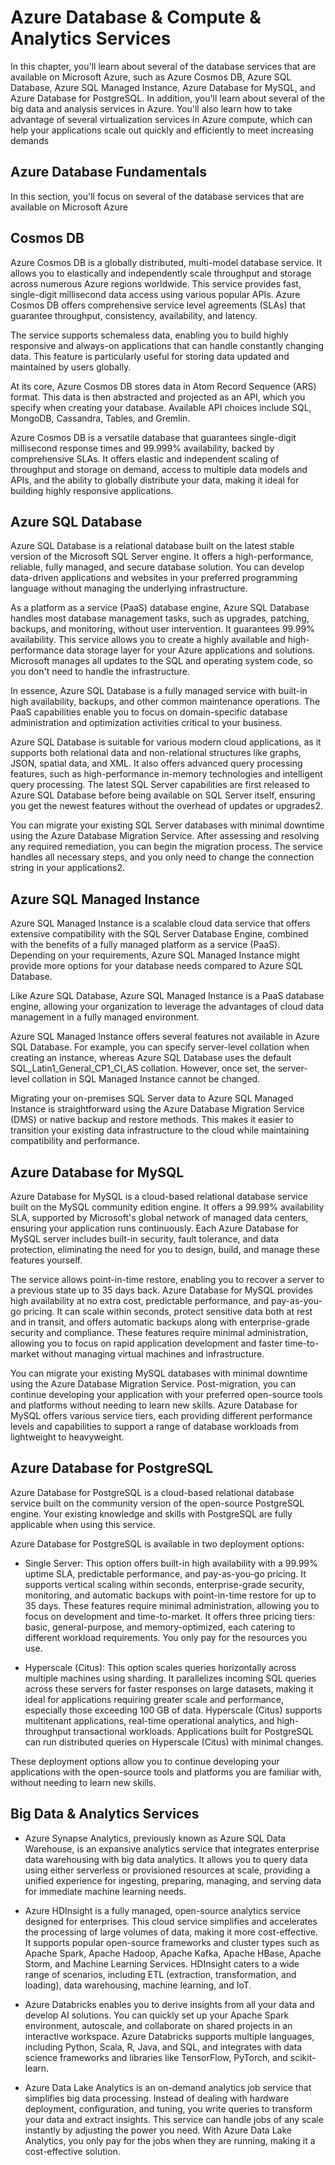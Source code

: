 # Azure Database & Compute & Analytics Services

In this chapter, you'll learn about several of the database services that are available on Microsoft Azure, such as Azure Cosmos DB, Azure SQL Database, Azure SQL Managed Instance, Azure Database for MySQL, and Azure Database for PostgreSQL. In addition, you'll learn about several of the big data and analysis services in Azure. You'll also learn how to take advantage of several virtualization services in Azure compute, which can help your applications scale out quickly and efficiently to meet increasing demands

## Azure Database Fundamentals
In this section, you'll focus on
several of the database services that are available on Microsoft Azure
## Cosmos DB
Azure Cosmos DB is a globally distributed, multi-model database service. It allows you to elastically and independently scale throughput and storage across numerous Azure regions worldwide. This service provides fast, single-digit millisecond data access using various popular APIs. Azure Cosmos DB offers comprehensive service level agreements (SLAs) that guarantee throughput, consistency, availability, and latency.

The service supports schemaless data, enabling you to build highly responsive and always-on applications that can handle constantly changing data. This feature is particularly useful for storing data updated and maintained by users globally.

At its core, Azure Cosmos DB stores data in Atom Record Sequence (ARS) format. This data is then abstracted and projected as an API, which you specify when creating your database. Available API choices include SQL, MongoDB, Cassandra, Tables, and Gremlin.

Azure Cosmos DB is a versatile database that guarantees single-digit millisecond response times and 99.999% availability, backed by comprehensive SLAs. It offers elastic and independent scaling of throughput and storage on demand, access to multiple data models and APIs, and the ability to globally distribute your data, making it ideal for building highly responsive applications.

## Azure SQL Database

Azure SQL Database is a relational database built on the latest stable version of the Microsoft SQL Server engine. It offers a high-performance, reliable, fully managed, and secure database solution. You can develop data-driven applications and websites in your preferred programming language without managing the underlying infrastructure.

As a platform as a service (PaaS) database engine, Azure SQL Database handles most database management tasks, such as upgrades, patching, backups, and monitoring, without user intervention. It guarantees 99.99% availability. This service allows you to create a highly available and high-performance data storage layer for your Azure applications and solutions. Microsoft manages all updates to the SQL and operating system code, so you don't need to handle the infrastructure.

In essence, Azure SQL Database is a fully managed service with built-in high availability, backups, and other common maintenance operations. The PaaS capabilities enable you to focus on domain-specific database administration and optimization activities critical to your business.

Azure SQL Database is suitable for various modern cloud applications, as it supports both relational data and non-relational structures like graphs, JSON, spatial data, and XML. It also offers advanced query processing features, such as high-performance in-memory technologies and intelligent query processing. The latest SQL Server capabilities are first released to Azure SQL Database before being available on SQL Server itself, ensuring you get the newest features without the overhead of updates or upgrades2.

You can migrate your existing SQL Server databases with minimal downtime using the Azure Database Migration Service. After assessing and resolving any required remediation, you can begin the migration process. The service handles all necessary steps, and you only need to change the connection string in your applications2.

## Azure SQL Managed Instance

Azure SQL Managed Instance is a scalable cloud data service that offers extensive compatibility with the SQL Server Database Engine, combined with the benefits of a fully managed platform as a service (PaaS). Depending on your requirements, Azure SQL Managed Instance might provide more options for your database needs compared to Azure SQL Database.

Like Azure SQL Database, Azure SQL Managed Instance is a PaaS database engine, allowing your organization to leverage the advantages of cloud data management in a fully managed environment. 

Azure SQL Managed Instance offers several features not available in Azure SQL Database. For example, you can specify server-level collation when creating an instance, whereas Azure SQL Database uses the default SQL_Latin1_General_CP1_CI_AS collation. However, once set, the server-level collation in SQL Managed Instance cannot be changed.

Migrating your on-premises SQL Server data to Azure SQL Managed Instance is straightforward using the Azure Database Migration Service (DMS) or native backup and restore methods. This makes it easier to transition your existing data infrastructure to the cloud while maintaining compatibility and performance.

## Azure Database for MySQL

Azure Database for MySQL is a cloud-based relational database service built on the MySQL community edition engine. It offers a 99.99% availability SLA, supported by Microsoft's global network of managed data centers, ensuring your application runs continuously. Each Azure Database for MySQL server includes built-in security, fault tolerance, and data protection, eliminating the need for you to design, build, and manage these features yourself.

The service allows point-in-time restore, enabling you to recover a server to a previous state up to 35 days back. Azure Database for MySQL provides high availability at no extra cost, predictable performance, and pay-as-you-go pricing. It can scale within seconds, protect sensitive data both at rest and in transit, and offers automatic backups along with enterprise-grade security and compliance. These features require minimal administration, allowing you to focus on rapid application development and faster time-to-market without managing virtual machines and infrastructure.

You can migrate your existing MySQL databases with minimal downtime using the Azure Database Migration Service. Post-migration, you can continue developing your application with your preferred open-source tools and platforms without needing to learn new skills. Azure Database for MySQL offers various service tiers, each providing different performance levels and capabilities to support a range of database workloads from lightweight to heavyweight.

## Azure Database for PostgreSQL

Azure Database for PostgreSQL is a cloud-based relational database service built on the community version of the open-source PostgreSQL engine. Your existing knowledge and skills with PostgreSQL are fully applicable when using this service.

Azure Database for PostgreSQL is available in two deployment options:

* Single Server: This option offers built-in high availability with a 99.99% uptime SLA, predictable performance, and pay-as-you-go pricing. It supports vertical scaling within seconds, enterprise-grade security, monitoring, and automatic backups with point-in-time restore for up to 35 days. These features require minimal administration, allowing you to focus on development and time-to-market. It offers three pricing tiers: basic, general-purpose, and memory-optimized, each catering to different workload requirements. You only pay for the resources you use.

* Hyperscale (Citus): This option scales queries horizontally across multiple machines using sharding. It parallelizes incoming SQL queries across these servers for faster responses on large datasets, making it ideal for applications requiring greater scale and performance, especially those exceeding 100 GB of data. Hyperscale (Citus) supports multitenant applications, real-time operational analytics, and high-throughput transactional workloads. Applications built for PostgreSQL can run distributed queries on Hyperscale (Citus) with minimal changes.

These deployment options allow you to continue developing your applications with the open-source tools and platforms you are familiar with, without needing to learn new skills.

## Big Data & Analytics Services

* Azure Synapse Analytics, previously known as Azure SQL Data Warehouse, is an expansive analytics service that integrates enterprise data warehousing with big data analytics. It allows you to query data using either serverless or provisioned resources at scale, providing a unified experience for ingesting, preparing, managing, and serving data for immediate machine learning needs.

* Azure HDInsight is a fully managed, open-source analytics service designed for enterprises. This cloud service simplifies and accelerates the processing of large volumes of data, making it more cost-effective. It supports popular open-source frameworks and cluster types such as Apache Spark, Apache Hadoop, Apache Kafka, Apache HBase, Apache Storm, and Machine Learning Services. HDInsight caters to a wide range of scenarios, including ETL (extraction, transformation, and loading), data warehousing, machine learning, and IoT.

* Azure Databricks enables you to derive insights from all your data and develop AI solutions. You can quickly set up your Apache Spark environment, autoscale, and collaborate on shared projects in an interactive workspace. Azure Databricks supports multiple languages, including Python, Scala, R, Java, and SQL, and integrates with data science frameworks and libraries like TensorFlow, PyTorch, and scikit-learn.

* Azure Data Lake Analytics is an on-demand analytics job service that simplifies big data processing. Instead of dealing with hardware deployment, configuration, and tuning, you write queries to transform your data and extract insights. This service can handle jobs of any scale instantly by adjusting the power you need. With Azure Data Lake Analytics, you only pay for the jobs when they are running, making it a cost-effective solution.
